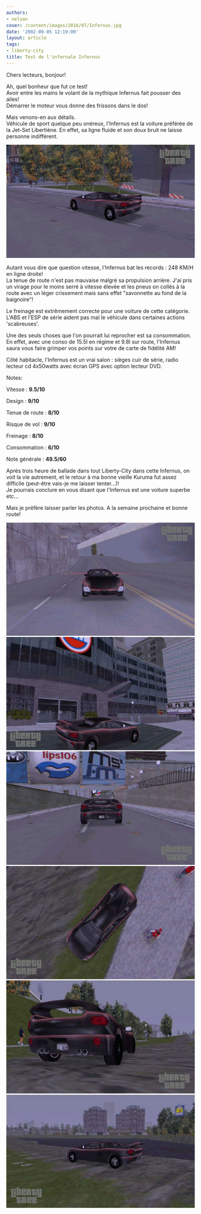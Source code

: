 ```yaml
---
authors:
- nelson
cover: /content/images/2016/07/Infernus.jpg
date: '2002-09-05 12:19:00'
layout: article
tags:
- liberty-city
title: Test de l'infernale Infernus
---
```



Chers lecteurs, bonjour!

Ah, quel bonheur que fut ce test!  
Avoir entre les mains le volant de la mythique Infernus fait pousser des ailes!  
Démarrer le moteur vous donne des frissons dans le dos!

Mais venons-en aux détails.  
Véhicule de sport quelque peu onéreux, l'Infernus est la voiture préférée de la Jet-Set Libertiène. En effet, sa ligne fluide et son doux bruit ne laisse personne indifférent.

![](/content/images/2016/07/Infernus.jpg)

Autant vous dire que question vitesse, l'Infernus bat les records : 248 KM/H en ligne droite!  
La tenue de route n'est pas mauvaise malgré sa propulsion arrière. J'ai pris un virage pour le moins serré à vitesse élevée et les pneus on collés à la route avec un léger crissement mais sans effet "savonnette au fond de la baignoire"!

Le freinage est extrêmement correcte pour une voiture de cette catégorie. L'ABS et l'ESP de série aident pas mal le véhicule dans certaines actions 'scabreuses'.

Une des seuls choses que l'on pourrait lui reprocher est sa consommation. En effet, avec une conso de 15.5l en régime et 9.8l sur route, l'Infernus saura vous faire grimper vos points sur votre de carte de fidélité AM!

Côté habitacle, l'Infernus est un vrai salon : sièges cuir de série, radio lecteur cd 4x50watts avec écran GPS avec option lecteur DVD.

Notes:

Vitesse : **9.5/10**

Design : **9/10**

Tenue de route : **8/10**

Risque de vol : **9/10**

Freinage : **8/10**

Consommation : **6/10**

Note générale : **49.5/60**

Après trois heure de ballade dans tout Liberty-City dans cette Infernus, on voit la vie autrement, et le retour à ma bonne vieille Kuruma fut assez difficile (peut-être vais-je me laisser tenter...)!  
Je pourrais conclure en vous disant que l'Infernus est une voiture superbe etc...

Mais je préfère laisser parler les photos. A la semaine prochaine et bonne route!

![](/content/images/2016/07/Infernus2.jpg)
![](/content/images/2016/07/Infernus3.jpg)
![](/content/images/2016/07/Infernus5.jpg)
![](/content/images/2016/07/Infernus6.jpg)
![](/content/images/2016/07/Infernus7.jpg)
![](/content/images/2016/07/Infernus8.jpg)